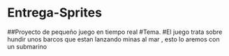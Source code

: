 # Entrega-Sprites
##Proyecto de pequeño juego en tiempo real 
#Tema.
#El juego trata sobre hundir unos barcos que estan lanzando minas al mar , esto lo aremos con un submarino 
